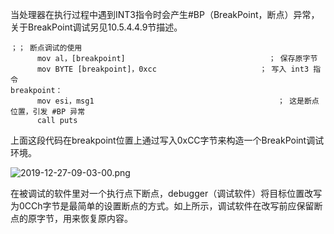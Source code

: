 
当处理器在执行过程中遇到INT3指令时会产生\#BP（BreakPoint，断点）异常，关于BreakPoint调试另见10.5.4.4.9节描述。

```assembly
；； 断点调试的使用
      mov al，[breakpoint]                                ； 保存原字节
      mov BYTE [breakpoint]，0xcc                       ； 写入 int3 指令
breakpoint：
      mov esi，msg1                                         ； 这是断点位置，引发 #BP 异常
      call puts
```

上面这段代码在breakpoint位置上通过写入0xCC字节来构造一个BreakPoint调试环境。

![2019-12-27-09-03-00.png](./images/2019-12-27-09-03-00.png)

在被调试的软件里对一个执行点下断点，debugger（调试软件）将目标位置改写为0CCh字节是最简单的设置断点的方式。如上所示，调试软件在改写前应保留断点的原字节，用来恢复原内容。
